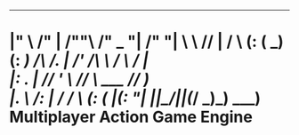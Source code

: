  ___      ___       __       _______    _______  
|"  \    /"  |     /""\     /" _   "|  /"     "| 
 \   \  //   |    /    \   (: ( \___) (: ______) 
 /\\  \/.    |   /' /\  \   \/ \       \/    |   
|: \.        |  //  __'  \  //  \ ___  // ___)_  
|.  \    /:  | /   /  \\  \(:   _(  _|(:      "| 
|___|\__/|___|(___/    \___)\_______)  \_______) 
 Multiplayer	Action			Game	 Engine
====


